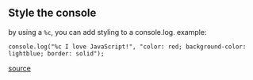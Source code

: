 ## Style the console
by using a `%c`, you can add styling to a console.log. example:

```JS
console.log("%c I love JavaScript!", "color: red; background-color: lightblue; border: solid");
```

[source](https://medium.com/@anirudh.munipalli/stop-using-console-log-in-javascript-try-these-instead-72490d895a24)